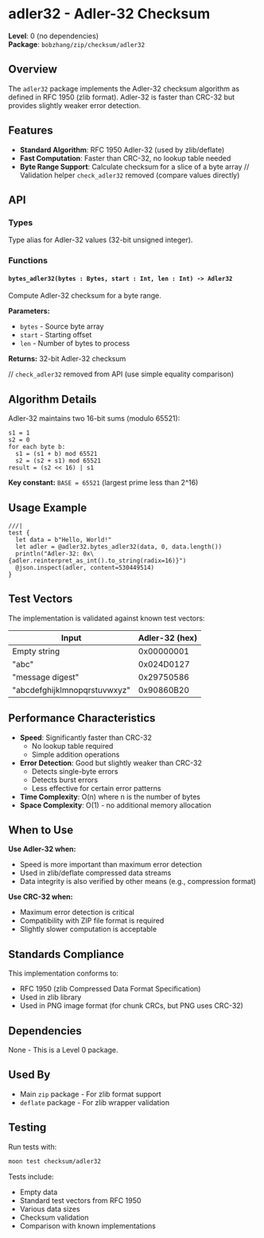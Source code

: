 # adler32 - Adler-32 Checksum

**Level**: 0 (no dependencies)  
**Package**: `bobzhang/zip/checksum/adler32`

## Overview

The `adler32` package implements the Adler-32 checksum algorithm as defined in RFC 1950 (zlib format). Adler-32 is faster than CRC-32 but provides slightly weaker error detection.

## Features

- **Standard Algorithm**: RFC 1950 Adler-32 (used by zlib/deflate)
- **Fast Computation**: Faster than CRC-32, no lookup table needed
- **Byte Range Support**: Calculate checksum for a slice of a byte array
// Validation helper `check_adler32` removed (compare values directly)

## API

### Types



Type alias for Adler-32 values (32-bit unsigned integer).

### Functions

#### `bytes_adler32(bytes : Bytes, start : Int, len : Int) -> Adler32`

Compute Adler-32 checksum for a byte range.

**Parameters:**
- `bytes` - Source byte array
- `start` - Starting offset
- `len` - Number of bytes to process

**Returns:** 32-bit Adler-32 checksum

// `check_adler32` removed from API (use simple equality comparison)

## Algorithm Details

Adler-32 maintains two 16-bit sums (modulo 65521):

```
s1 = 1
s2 = 0
for each byte b:
  s1 = (s1 + b) mod 65521
  s2 = (s2 + s1) mod 65521
result = (s2 << 16) | s1
```

**Key constant:** `BASE = 65521` (largest prime less than 2^16)

## Usage Example

```moonbit
///|
test {
  let data = b"Hello, World!"
  let adler = @adler32.bytes_adler32(data, 0, data.length())
  println("Adler-32: 0x\{adler.reinterpret_as_int().to_string(radix=16)}")
  @json.inspect(adler, content=530449514)
}
```

## Test Vectors

The implementation is validated against known test vectors:

| Input | Adler-32 (hex) |
|-------|----------------|
| Empty string | 0x00000001 |
| "abc" | 0x024D0127 |
| "message digest" | 0x29750586 |
| "abcdefghijklmnopqrstuvwxyz" | 0x90860B20 |

## Performance Characteristics

- **Speed**: Significantly faster than CRC-32
  - No lookup table required
  - Simple addition operations
- **Error Detection**: Good but slightly weaker than CRC-32
  - Detects single-byte errors
  - Detects burst errors
  - Less effective for certain error patterns
- **Time Complexity**: O(n) where n is the number of bytes
- **Space Complexity**: O(1) - no additional memory allocation

## When to Use

**Use Adler-32 when:**
- Speed is more important than maximum error detection
- Used in zlib/deflate compressed data streams
- Data integrity is also verified by other means (e.g., compression format)

**Use CRC-32 when:**
- Maximum error detection is critical
- Compatibility with ZIP file format is required
- Slightly slower computation is acceptable

## Standards Compliance

This implementation conforms to:
- RFC 1950 (zlib Compressed Data Format Specification)
- Used in zlib library
- Used in PNG image format (for chunk CRCs, but PNG uses CRC-32)

## Dependencies

None - This is a Level 0 package.

## Used By

- Main `zip` package - For zlib format support
- `deflate` package - For zlib wrapper validation

## Testing

Run tests with:
```bash
moon test checksum/adler32
```

Tests include:
- Empty data
- Standard test vectors from RFC 1950
- Various data sizes
- Checksum validation
- Comparison with known implementations
